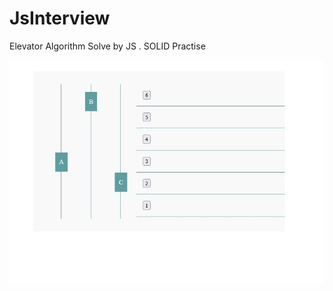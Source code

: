 # JsInterview
 Elevator Algorithm Solve by JS . SOLID Practise 
 
 ![alt text](https://github.com/sagarshourov/JsInterview/blob/main/screen.jpg?raw=true)
